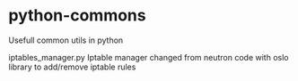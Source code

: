 # python-commons
Usefull common utils in python

iptables_manager.py    Iptable manager changed from neutron code with oslo library to  add/remove iptable rules
